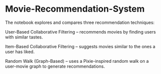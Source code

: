 # Movie-Recommendation-System
The notebook explores and compares three recommendation techniques:

User-Based Collaborative Filtering – recommends movies by finding users with similar tastes.

Item-Based Collaborative Filtering – suggests movies similar to the ones a user has liked.

Random Walk (Graph-Based) – uses a Pixie-inspired random walk on a user-movie graph to generate recommendations.
